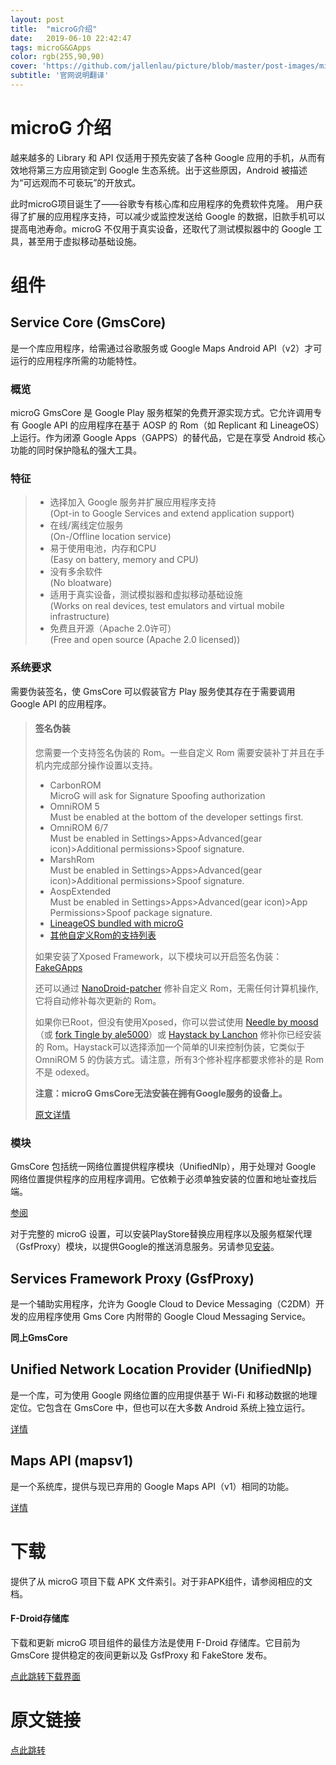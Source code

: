 ```yaml
---
layout: post
title:  "microG介绍"
date:   2019-06-10 22:42:47
tags: microG&GApps
color: rgb(255,90,90)
cover: 'https://github.com/jallenlau/picture/blob/master/post-images/microg_readme.jpg?raw=true'
subtitle: '官网说明翻译'
---
```

# microG 介绍
越来越多的 Library 和 API 仅适用于预先安装了各种 Google 应用的手机，从而有效地将第三方应用锁定到 Google 生态系统。出于这些原因，Android 被描述为“可远观而不可亵玩”的开放式。

此时microG项目诞生了——谷歌专有核心库和应用程序的免费软件克隆。
用户获得了扩展的应用程序支持，可以减少或监控发送给 Google 的数据，旧款手机可以提高电池寿命。microG 不仅用于真实设备，还取代了测试模拟器中的 Google 工具，甚至用于虚拟移动基础设施。
# 组件
## Service Core (GmsCore)
是一个库应用程序，给需通过谷歌服务或 Google Maps Android API（v2）才可运行的应用程序所需的功能特性。
### 概览
microG GmsCore 是 Google Play 服务框架的免费开源实现方式。它允许调用专有 Google API 的应用程序在基于 AOSP 的 Rom（如 Replicant 和 LineageOS）上运行。作为闭源 Google Apps（GAPPS）的替代品，它是在享受 Android 核心功能的同时保护隐私的强大工具。
### 特征
>- 选择加入 Google 服务并扩展应用程序支持  
(Opt-in to Google Services and extend application support)  
>- 在线/离线定位服务  
(On-/Offline location service)  
>- 易于使用电池，内存和CPU  
(Easy on battery, memory and CPU)  
>- 没有多余软件  
(No bloatware)  
>- 适用于真实设备，测试模拟器和虚拟移动基础设施  
(Works on real devices, test emulators and virtual mobile infrastructure)  
>- 免费且开源（Apache 2.0许可）  
(Free and open source (Apache 2.0 licensed))  
### 系统要求
需要伪装签名，使 GmsCore 可以假装官方 Play 服务使其存在于需要调用 Google API 的应用程序。  
>#### 签名伪装
>您需要一个支持签名伪装的 Rom。一些自定义 Rom 需要安装补丁并且在手机内完成部分操作设置以支持。  
>- CarbonROM  
>MicroG will ask for Signature Spoofing authorization
>- OmniROM 5  
>Must be enabled at the bottom of the developer settings first.
>- OmniROM 6/7  
>Must be enabled in Settings>Apps>Advanced(gear icon)>Additional permissions>Spoof signature.
>- MarshRom  
>Must be enabled in Settings>Apps>Advanced(gear icon)>Additional permissions>Spoof signature.
>- AospExtended  
>Must be enabled in Settings>Apps>Advanced(gear icon)>App Permissions>Spoof package signature.
>- [LineageOS bundled with microG](https://lineage.microg.org/)
>- [其他自定义Rom的支持列表](https://forum.xda-developers.com/showpost.php?p=71042083)  
>
> 如果安装了Xposed Framework，以下模块可以开启签名伪装：[FakeGApps](https://repo.xposed.info/module/com.thermatk.android.xf.fakegapps)    
>
>还可以通过 [NanoDroid-patcher](https://github.com/Nanolx/NanoDroid) 修补自定义 Rom，无需任何计算机操作,它将自动修补每次更新的 Rom。
>
>如果你已Root，但没有使用Xposed，你可以尝试使用 [Needle by moosd](https://github.com/moosd/Needle)（或 [fork Tingle by ale5000](https://github.com/ale5000-git/tingle)）或 [Haystack by Lanchon](https://github.com/Lanchon/haystack) 修补你已经安装的 Rom。Haystack可以选择添加一个简单的UI来控制伪装，它类似于 OmniROM 5 的伪装方式。请注意，所有3个修补程序都要求修补的是 Rom 不是 odexed。  
>
>**注意：microG GmsCore无法安装在拥有Google服务的设备上。**  
>
>[原文详情](https://github.com/microg/android_packages_apps_GmsCore/wiki/Signature-Spoofing)
### 模块
GmsCore 包括统一网络位置提供程序模块（UnifiedNlp），用于处理对 Google 网络位置提供程序的应用程序调用。它依赖于必须单独安装的位置和地址查找后端。  

[参阅](https://github.com/microg/android_packages_apps_UnifiedNlp/blob/master/README.md)

对于完整的 microG 设置，可以安装PlayStore替换应用程序以及服务框架代理（GsfProxy）模块，以提供Google的推送消息服务。另请参见[安装](https://github.com/microg/android_packages_apps_GmsCore/wiki/Installation)。

## Services Framework Proxy (GsfProxy)
是一个辅助实用程序，允许为 Google Cloud to Device Messaging（C2DM）开发的应用程序使用 Gms Core 内附带的 Google Cloud Messaging Service。  

**同上GmsCore**

## Unified Network Location Provider (UnifiedNlp)
是一个库，可为使用 Google 网络位置的应用提供基于 Wi-Fi 和移动数据的地理定位。它包含在 GmsCore 中，但也可以在大多数 Android 系统上独立运行。

[详情](https://github.com/microg/android_packages_apps_UnifiedNlp/blob/master/README.md)

## Maps API (mapsv1)
是一个系统库，提供与现已弃用的 Google Maps API（v1）相同的功能。  

[详情](https://github.com/microg/android_frameworks_mapsv1)
# 下载
提供了从 microG 项目下载 APK 文件索引。对于非APK组件，请参阅相应的文档。

#### F-Droid存储库
下载和更新 microG 项目组件的最佳方法是使用 F-Droid 存储库。它目前为 GmsCore 提供稳定的夜间更新以及 GsfProxy 和 FakeStore 发布。

[点此跳转下载界面](https://microg.org/download.html)

# 原文链接
[点此跳转](https://microg.org/)

